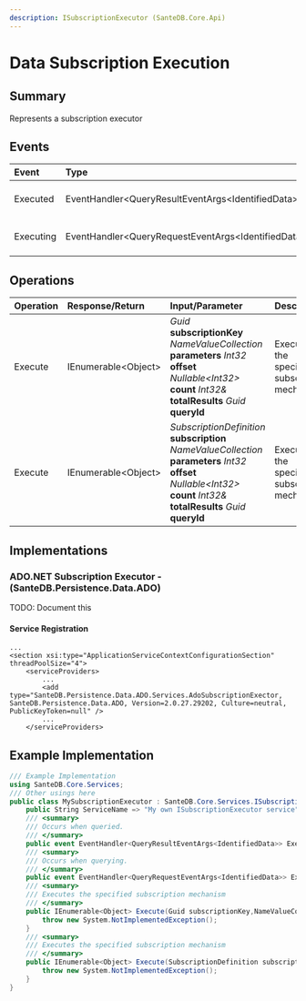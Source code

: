 ```yaml
---
description: ISubscriptionExecutor (SanteDB.Core.Api)
---
```


# Data Subscription Execution

## Summary

Represents a subscription executor

## Events

| Event | Type | Description |
| :--- | :--- | :--- |
| Executed | EventHandler&lt;QueryResultEventArgs&lt;IdentifiedData&gt;&gt; | Occurs when queried. |
| Executing | EventHandler&lt;QueryRequestEventArgs&lt;IdentifiedData&gt;&gt; | Occurs when querying. |

## Operations

| Operation | Response/Return | Input/Parameter | Description |
| :--- | :--- | :--- | :--- |
| Execute | IEnumerable&lt;Object&gt; | _Guid_ **subscriptionKey** _NameValueCollection_ **parameters** _Int32_ **offset** _Nullable&lt;Int32&gt;_ **count** _Int32&_ **totalResults** _Guid_ **queryId** | Executes the specified subscription mechanism |
| Execute | IEnumerable&lt;Object&gt; | _SubscriptionDefinition_ **subscription** _NameValueCollection_ **parameters** _Int32_ **offset** _Nullable&lt;Int32&gt;_ **count** _Int32&_ **totalResults** _Guid_ **queryId** | Executes the specified subscription mechanism |

## Implementations

### ADO.NET Subscription Executor - \(SanteDB.Persistence.Data.ADO\)

TODO: Document this

#### Service Registration

```markup
...
<section xsi:type="ApplicationServiceContextConfigurationSection" threadPoolSize="4">
    <serviceProviders>
        ...
        <add type="SanteDB.Persistence.Data.ADO.Services.AdoSubscriptionExector, SanteDB.Persistence.Data.ADO, Version=2.0.27.29202, Culture=neutral, PublicKeyToken=null" />
        ...
    </serviceProviders>
```

## Example Implementation

```csharp
/// Example Implementation
using SanteDB.Core.Services;
/// Other usings here
public class MySubscriptionExecutor : SanteDB.Core.Services.ISubscriptionExecutor { 
    public String ServiceName => "My own ISubscriptionExecutor service";
    /// <summary>
    /// Occurs when queried.
    /// </summary>
    public event EventHandler<QueryResultEventArgs<IdentifiedData>> Executed;
    /// <summary>
    /// Occurs when querying.
    /// </summary>
    public event EventHandler<QueryRequestEventArgs<IdentifiedData>> Executing;
    /// <summary>
    /// Executes the specified subscription mechanism
    /// </summary>
    public IEnumerable<Object> Execute(Guid subscriptionKey,NameValueCollection parameters,Int32 offset,Nullable<Int32> count,Int32& totalResults,Guid queryId){
        throw new System.NotImplementedException();
    }
    /// <summary>
    /// Executes the specified subscription mechanism
    /// </summary>
    public IEnumerable<Object> Execute(SubscriptionDefinition subscription,NameValueCollection parameters,Int32 offset,Nullable<Int32> count,Int32& totalResults,Guid queryId){
        throw new System.NotImplementedException();
    }
}
```

